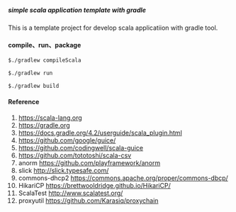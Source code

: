 ##### simple scala application template with gradle

This is a template project for develop scala applicatiion with gradle tool.

#### compile、run、package
```bash
$./gradlew compileScala
```
```bash
$./gradlew run
```
```bash
$./gradlew build

```

#### Reference
1. https://scala-lang.org
2. https://gradle.org
3. https://docs.gradle.org/4.2/userguide/scala_plugin.html
4. https://github.com/google/guice/
5. https://github.com/codingwell/scala-guice
6. https://github.com/tototoshi/scala-csv
7. anorm https://github.com/playframework/anorm
8. slick http://slick.typesafe.com/
9. commons-dhcp2 https://commons.apache.org/proper/commons-dbcp/
10. HikariCP https://brettwooldridge.github.io/HikariCP/
11. ScalaTest http://www.scalatest.org/
12. proxyutil https://github.com/Karasiq/proxychain